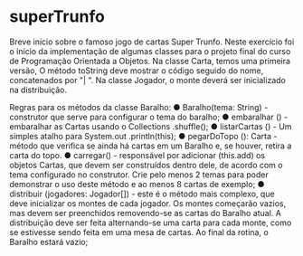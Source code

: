 # superTrunfo
Breve início sobre o famoso jogo de cartas Super Trunfo.
Neste exercício foi o início da implementação de
algumas classes para o projeto final do curso de Programação Orientada a Objetos.
Na classe Carta, temos uma primeira versão, O método
toString deve mostrar o código seguido do
nome, concatenados por "| ". Na classe
Jogador, o monte deverá ser inicializado na
distribuição.

Regras para os métodos da classe Baralho:
● Baralho(tema: String) - construtor que serve para configurar o tema do baralho;
● embaralhar () - embaralhar as Cartas usando o Collections .shuffle();
● listarCartas () - Um simples atalho para System.out .println(this);
● pegarDoTopo (): Carta - método que verifica se ainda há cartas em um Baralho e, se
houver, retira a carta do topo.
● carregar() - responsável por adicionar (this.add) os objetos Cartas, que devem ser
construídos dentro dele, de acordo com o tema configurado no construtor. Crie pelo menos
2 temas para poder demonstrar o uso deste método e ao menos 8 cartas de exemplo;
● distribuir (jogadores: Jogador[]) - este é o método mais complexo, que deve
inicializar os montes de cada jogador. Os montes começarão vazios, mas devem ser
preenchidos removendo-se as cartas do Baralho atual. A distribuição deve ser feita
alternando-se uma carta para cada monte, como se estivesse sendo feita em uma mesa de
cartas. Ao final da rotina, o Baralho estará vazio;



